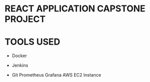 # REACT APPLICATION CAPSTONE PROJECT

# TOOLS USED
+ Docker
- Jenkins
* Git
Prometheus
Grafana
AWS EC2 Instance
